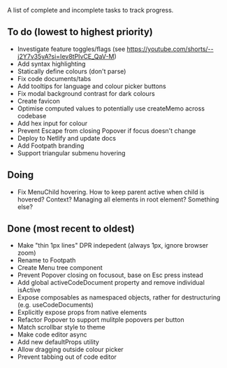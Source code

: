 A list of complete and incomplete tasks to track progress.

## To do (lowest to highest priority)

- Investigate feature toggles/flags (see https://youtube.com/shorts/--j2Y7v35yA?si=Iev8tPIvCE_QaV-M)
- Add syntax highlighting
- Statically define colours (don't parse)
- Fix code documents/tabs
- Add tooltips for language and colour picker buttons
- Fix modal background contrast for dark colours
- Create favicon
- Optimise computed values to potentially use createMemo across codebase
- Add hex input for colour
- Prevent Escape from closing Popover if focus doesn't change
- Deploy to Netlify and update docs
- Add Footpath branding
- Support triangular submenu hovering

## Doing

- Fix MenuChild hovering. How to keep parent active when child is hovered? Context? Managing all elements in root element? Something else?

## Done (most recent to oldest)

- Make "thin 1px lines" DPR indepedent (always 1px, ignore browser zoom)
- Rename to Footpath
- Create Menu tree component
- Prevent Popover closing on focusout, base on Esc press instead
- Add global activeCodeDocument property and remove individual isActive
- Expose composables as namespaced objects, rather for destructuring (e.g. useCodeDocuments)
- Explicitly expose props from native elements
- Refactor Popover to support mulitple popovers per button
- Match scrollbar style to theme
- Make code editor async
- Add new defaultProps utility
- Allow dragging outside colour picker
- Prevent tabbing out of code editor
